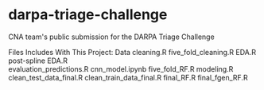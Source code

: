 # darpa-triage-challenge
CNA team's public submission for the DARPA Triage Challenge

Files Includes With This Project:
      Data cleaning.R             five_fold_cleaning.R	      EDA.R             post-spline EDA.R	    
      evaluation_predictions.R    cnn_model.ipynb	            five_fold_RF.R    modeling.R	 
      clean_test_data_final.R	    clean_train_data_final.R    final_RF.R        final_fgen_RF.R

